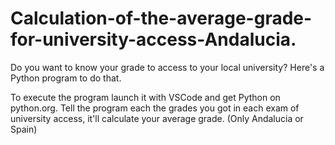# Calculation-of-the-average-grade-for-university-access-Andalucia.
Do you want to know your grade to access to your local university? Here's a Python program to do that.

To execute the program launch it with VSCode and get Python on python.org.
Tell the program each the grades you got in each exam of university access, it'll calculate your average grade. (Only Andalucia or Spain)
